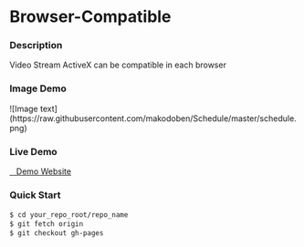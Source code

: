 # Browser-Compatible
<h3>Description</h3>
    Video Stream ActiveX can be compatible in each browser
<h3>Image Demo</h3>
    ![Image text](https://raw.githubusercontent.com/makodoben/Schedule/master/schedule.png)
<h3>Live Demo</h3>
   <a href="http://makodoben.github.io/Schedule">&nbsp;&nbsp; Demo Website</a>
<h3>Quick Start</h3>
   <pre><code>$ cd your_repo_root/repo_name
$ git fetch origin
$ git checkout gh-pages
  </code></pre>
